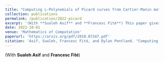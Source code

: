 ```yaml
---
title: "Computing L-Polynomials of Picard curves from Cartier-Manin matrices"
collection: publications
permalink: /publication/2022-picard
excerpt: '(With **Sualeh Asif** and **Francesc Fité**) This paper gives a fast and practical algorithm to compute L-polynomials of generic Picard curves over Q for all primes p of good reduction up to some integer N. We prove an interesting theoretical result to achieve this: for all but a density zero subset of primes, we can either compute the L-polynomial from the Cartier-Manin matrix or from this matrix and the splitting behavior of f and a polynomial psi_f in Q[x] related to the 2-torsion of the Jacobian. These show that surprisingly little work is needed to compute the L-polynomial at p from the L polynomial modulo p (which is found by the Cartier-Manin matrix).'
date: 2022-10-01
venue: 'Mathematics of Computation'
paperurl: 'https://arxiv.org/pdf/2010.07247.pdf'
citation: 'Asif, Sualeh, Francesc Fité, and Dylan Pentland. "Computing L-polynomials of Picard curves from Cartier–Manin matrices." Mathematics of Computation 91.334 (2022): 943-971.'
---
```

(With **Sualeh Asif** and **Francesc Fité**)